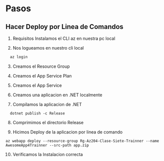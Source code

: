 # Pasos

## Hacer Deploy por  Linea de Comandos

1. Requisitos Instalamos el CLI az en nuestra pc local

2. Nos logueamos en nuestro cli local

```bash
  az login
```

3. Creamos el Resource Group

4. Creamos el App Service Plan

5. Creamos el App Service

6. Creamos una aplicacion en .NET localmente

7. Compilamos la aplicacion de .NET

```
  dotnet publish -c Release
```

8. Comprimimos el directorio Release

9. Hicimos Deploy de la aplicacion por linea de comando

```
az webapp deploy --resource-group Rg-Az204-Clase-Siete-Trainner --name AwesomeApp4Trainner --src-path app.zip
```

10. Verificamos la Instalacion correcta


